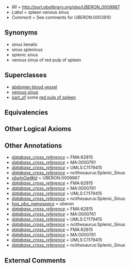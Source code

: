  * *IRI* = http://purl.obolibrary.org/obo/UBERON_0009967
 * *Label* = spleen venous sinus
 * *Comment* = See comments for UBERON:0003910

## Synonyms

 * sinus lienalis
 * sinus splenicus
 * splenic sinus
 * venous sinus of red pulp of spleen

## Superclasses

 * [abdomen blood vessel](../../UBERON/97/UBERON_0003497.md)
 * [venous sinus](../../UBERON/15/UBERON_0006615.md)
 * [part_of](../../BFO/50/BFO_0000050.md) some [red pulp of spleen](../../UBERON/50/UBERON_0001250.md)

## Equivalencies


## Other Logical Axioms


## Other Annotations

 * *[database_cross_reference](../../ef/oboInOwl#hasDbXref.md)* = FMA:62815
 * *[database_cross_reference](../../ef/oboInOwl#hasDbXref.md)* = MA:0000761
 * *[database_cross_reference](../../ef/oboInOwl#hasDbXref.md)* = UMLS:C1179415
 * *[database_cross_reference](../../ef/oboInOwl#hasDbXref.md)* = ncithesaurus:Splenic_Sinus
 * *[oboInOwl#id](../../id/oboInOwl#id.md)* = UBERON:0009967
 * *[database_cross_reference](../../ef/oboInOwl#hasDbXref.md)* = FMA:62815
 * *[database_cross_reference](../../ef/oboInOwl#hasDbXref.md)* = MA:0000761
 * *[database_cross_reference](../../ef/oboInOwl#hasDbXref.md)* = UMLS:C1179415
 * *[database_cross_reference](../../ef/oboInOwl#hasDbXref.md)* = ncithesaurus:Splenic_Sinus
 * *[has_obo_namespace](../../ce/oboInOwl#hasOBONamespace.md)* = uberon
 * *[database_cross_reference](../../ef/oboInOwl#hasDbXref.md)* = FMA:62815
 * *[database_cross_reference](../../ef/oboInOwl#hasDbXref.md)* = MA:0000761
 * *[database_cross_reference](../../ef/oboInOwl#hasDbXref.md)* = UMLS:C1179415
 * *[database_cross_reference](../../ef/oboInOwl#hasDbXref.md)* = ncithesaurus:Splenic_Sinus
 * *[database_cross_reference](../../ef/oboInOwl#hasDbXref.md)* = FMA:62815
 * *[database_cross_reference](../../ef/oboInOwl#hasDbXref.md)* = MA:0000761
 * *[database_cross_reference](../../ef/oboInOwl#hasDbXref.md)* = UMLS:C1179415
 * *[database_cross_reference](../../ef/oboInOwl#hasDbXref.md)* = ncithesaurus:Splenic_Sinus

## External Comments

